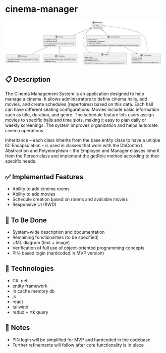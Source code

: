 # cinema-manager

![diagram](diagram.svg)

## 📋 Description

The Cinema Management System is an application designed to help manage a cinema. It allows administrators to define cinema halls, add movies, and create schedules (repertoires) based on this data. Each hall can have different seating configurations. Movies include basic information such as title, duration, and genre. The schedule feature lets users assign movies to specific halls and time slots, making it easy to plan daily or weekly screenings. The system improves organization and helps automate cinema operations.

Inheritance – each class inherits from the base entity class to have a unique ID.
Encapsulation – is used in classes that work with the DbContext.
Abstraction and Polymorphism – the Employee and Manager classes inherit from the Person class and implement the getRole method according to their specific needs.

## ✅ Implemented Features

- Ability to add cinema rooms
- Ability to add movies
- Schedule creation based on rooms and available movies
- Responsive UI (RWD)

## 🚧 To Be Done

- System-wide description and documentation
- Remaining functionalities (to be specified)
- UML diagram (text + image)
- Verification of full use of object-oriented programming concepts
- PIN-based login (hardcoded in MVP version)

## 🧩 Technologies

- C# .net
- entity framework
- In cache memory db
- js
- react
- tailwind
- redux + rtk query

## 📌 Notes

- PIN login will be simplified for MVP and hardcoded in the codebase
- Further refinements will follow after core functionality is in place
